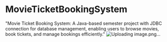 # MovieTicketBookingSystem
"Movie Ticket Booking System: A Java-based semester project with JDBC connection for database management, enabling users to browse movies, book tickets, and manage bookings efficiently."
![Uploading image.png…]()
